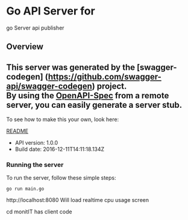 # Go API Server for

go Server api publisher

## Overview
This server was generated by the [swagger-codegen]
(https://github.com/swagger-api/swagger-codegen) project.  
By using the [OpenAPI-Spec](https://github.com/OAI/OpenAPI-Specification) from a remote server, you can easily generate a server stub.  
-

To see how to make this your own, look here:

[README](https://github.com/swagger-api/swagger-codegen/blob/master/README.md)

- API version: 1.0.0
- Build date: 2016-12-11T14:11:18.134Z


### Running the server
To run the server, follow these simple steps:

```
go run main.go
```

http://localhost:8080
Will load realtime cpu usage screen

cd monitIT has client code
